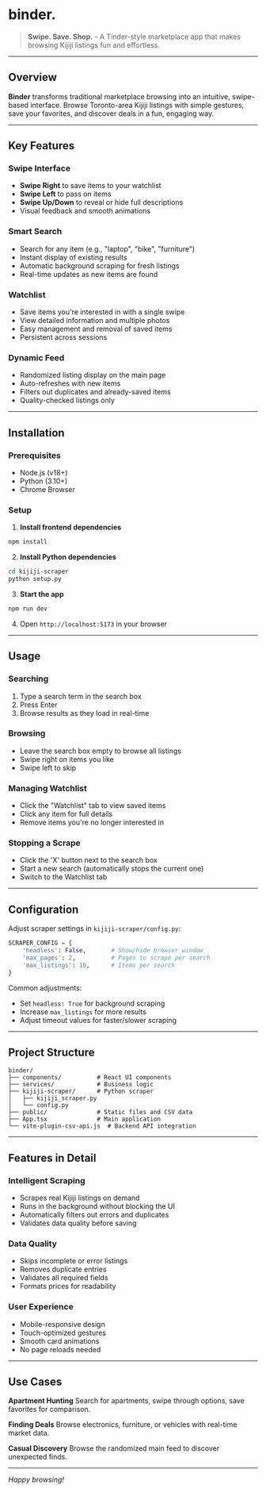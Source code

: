 # binder.

> **Swipe. Save. Shop.** - A Tinder-style marketplace app that makes browsing Kijiji listings fun and effortless.

---

## Overview

**Binder** transforms traditional marketplace browsing into an intuitive, swipe-based interface. Browse Toronto-area Kijiji listings with simple gestures, save your favorites, and discover deals in a fun, engaging way.

---

## Key Features

### Swipe Interface
- **Swipe Right** to save items to your watchlist
- **Swipe Left** to pass on items
- **Swipe Up/Down** to reveal or hide full descriptions
- Visual feedback and smooth animations

### Smart Search
- Search for any item (e.g., "laptop", "bike", "furniture")
- Instant display of existing results
- Automatic background scraping for fresh listings
- Real-time updates as new items are found

### Watchlist
- Save items you're interested in with a single swipe
- View detailed information and multiple photos
- Easy management and removal of saved items
- Persistent across sessions

### Dynamic Feed
- Randomized listing display on the main page
- Auto-refreshes with new items
- Filters out duplicates and already-saved items
- Quality-checked listings only

---

## Installation

### Prerequisites
- Node.js (v18+)
- Python (3.10+)
- Chrome Browser

### Setup

1. **Install frontend dependencies**
```bash
npm install
```

2. **Install Python dependencies**
```bash
cd kijiji-scraper
python setup.py
```

3. **Start the app**
```bash
npm run dev
```

4. Open `http://localhost:5173` in your browser

---

## Usage

### Searching
1. Type a search term in the search box
2. Press Enter
3. Browse results as they load in real-time

### Browsing
- Leave the search box empty to browse all listings
- Swipe right on items you like
- Swipe left to skip

### Managing Watchlist
- Click the "Watchlist" tab to view saved items
- Click any item for full details
- Remove items you're no longer interested in

### Stopping a Scrape
- Click the 'X' button next to the search box
- Start a new search (automatically stops the current one)
- Switch to the Watchlist tab

---

## Configuration

Adjust scraper settings in `kijiji-scraper/config.py`:

```python
SCRAPER_CONFIG = {
    'headless': False,       # Show/hide browser window
    'max_pages': 2,          # Pages to scrape per search
    'max_listings': 10,      # Items per search
}
```

Common adjustments:
- Set `headless: True` for background scraping
- Increase `max_listings` for more results
- Adjust timeout values for faster/slower scraping

---

## Project Structure

```
binder/
├── components/          # React UI components
├── services/            # Business logic
├── kijiji-scraper/      # Python scraper
│   ├── kijiji_scraper.py
│   └── config.py
├── public/              # Static files and CSV data
├── App.tsx              # Main application
└── vite-plugin-csv-api.js  # Backend API integration
```

---

## Features in Detail

### Intelligent Scraping
- Scrapes real Kijiji listings on demand
- Runs in the background without blocking the UI
- Automatically filters out errors and duplicates
- Validates data quality before saving

### Data Quality
- Skips incomplete or error listings
- Removes duplicate entries
- Validates all required fields
- Formats prices for readability

### User Experience
- Mobile-responsive design
- Touch-optimized gestures
- Smooth card animations
- No page reloads needed

---

## Use Cases

**Apartment Hunting**
Search for apartments, swipe through options, save favorites for comparison.

**Finding Deals**
Browse electronics, furniture, or vehicles with real-time market data.

**Casual Discovery**
Browse the randomized main feed to discover unexpected finds.


---

*Happy browsing!*
